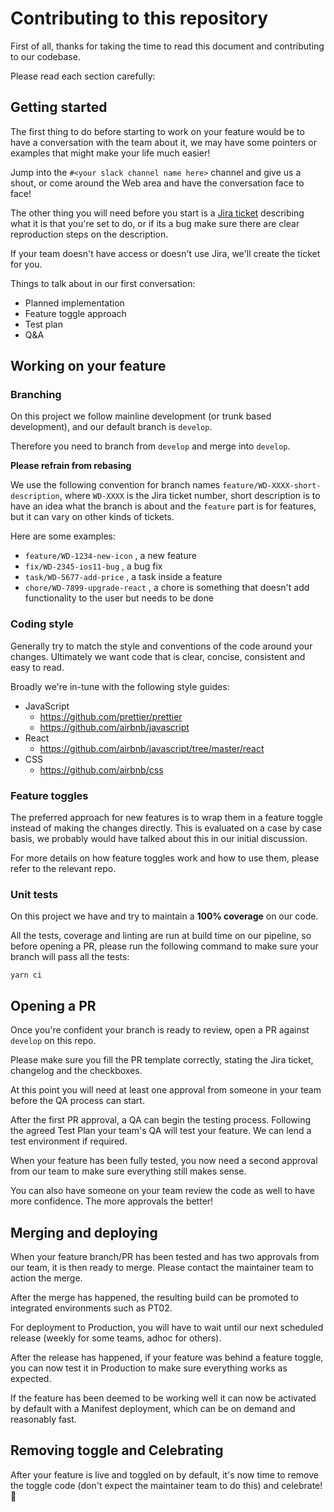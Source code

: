 # Contributing to this repository

First of all, thanks for taking the time to read this document and contributing to our codebase.

Please read each section carefully:

## Getting started

The first thing to do before starting to work on your feature would be to have a conversation with the team about it, we may have some pointers or examples that might make your life much easier!

Jump into the `#<your slack channel name here>` channel and give us a shout, or come around the Web area and have the conversation face to face!

The other thing you will need before you start is a [Jira ticket](https://asosmobile.atlassian.net/browse/WD) describing what it is that you're set to do, or if its a bug make sure there are clear reproduction steps on the description.

If your team doesn't have access or doesn't use Jira, we'll create the ticket for you.

Things to talk about in our first conversation:

* Planned implementation
* Feature toggle approach
* Test plan
* Q&A

## Working on your feature

### Branching

On this project we follow mainline development (or trunk based development), and our default branch is `develop`.

Therefore you need to branch from `develop` and merge into `develop`.

**Please refrain from rebasing**

We use the following convention for branch names `feature/WD-XXXX-short-description`, where `WD-XXXX` is the Jira ticket number, short description is to have an idea what the branch is about and the `feature` part is for features, but it can vary on other kinds of tickets.

Here are some examples:

* `feature/WD-1234-new-icon` , a new feature
* `fix/WD-2345-ios11-bug` , a bug fix
* `task/WD-5677-add-price` , a task inside a feature
* `chore/WD-7899-upgrade-react` , a chore is something that doesn't add functionality to the user but needs to be done

### Coding style

Generally try to match the style and conventions of the code around your changes. Ultimately we want code that is clear, concise, consistent and easy to read.

Broadly we're in-tune with the following style guides:

* JavaScript
    * https://github.com/prettier/prettier
    * https://github.com/airbnb/javascript
* React
    * https://github.com/airbnb/javascript/tree/master/react
* CSS
    * https://github.com/airbnb/css

### Feature toggles

The preferred approach for new features is to wrap them in a feature toggle instead of making the changes directly. This is evaluated on a case by case basis, we probably would have talked about this in our initial discussion.

For more details on how feature toggles work and how to use them, please refer to the relevant repo.

### Unit tests

On this project we have and try to maintain a **100% coverage** on our code.

All the tests, coverage and linting are run at build time on our pipeline, so before opening a PR, please run the following command to make sure your branch will pass all the tests:

```
yarn ci
```

## Opening a PR

Once you're confident your branch is ready to review, open a PR against `develop` on this repo.

Please make sure you fill the PR template correctly, stating the Jira ticket, changelog and the checkboxes.

At this point you will need at least one approval from someone in your team before the QA process can start.

After the first PR approval, a QA can begin the testing process. Following the agreed Test Plan your team's QA will test your feature. We can lend a test environment if required.

When your feature has been fully tested, you now need a second approval from our team to make sure everything still makes sense.

You can also have someone on your team review the code as well to have more confidence. The more approvals the better!

## Merging and deploying

When your feature branch/PR has been tested and has two approvals from our team, it is then ready to merge. Please contact the maintainer team to action the merge.

After the merge has happened, the resulting build can be promoted to integrated environments such as PT02.

For deployment to Production, you will have to wait until our next scheduled release (weekly for some teams, adhoc for others).

After the release has happened, if your feature was behind a feature toggle, you can now test it in Production to make sure everything works as expected.

If the feature has been deemed to be working well it can now be activated by default with a Manifest deployment, which can be on demand and reasonably fast.

## Removing toggle and Celebrating

After your feature is live and toggled on by default, it's now time to remove the toggle code (don't expect the maintainer team to do this) and celebrate! 🍻
